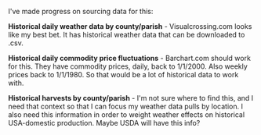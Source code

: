 I've made progress on sourcing data for this:

**Historical daily weather data by county/parish** - Visualcrossing.com looks like my best bet. It has historical weather data that can be downloaded to .csv.

**Historical daily commodity price fluctuations** - Barchart.com should work for this. They have commodity prices, daily, back to 1/1/2000. Also weekly prices back to 1/1/1980. So that would be  a lot of historical data to work with.

**Historical harvests by county/parish** - I'm not sure where to find this, and I need that context so that I can focus my weather data pulls by location. I also need this information in order to weight weather effects on historical USA-domestic production. Maybe USDA will have this info?
